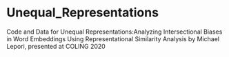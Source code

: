 # Unequal_Representations
Code and Data for Unequal Representations:Analyzing Intersectional Biases in Word Embeddings  Using Representational Similarity Analysis by Michael Lepori, presented at COLING 2020
